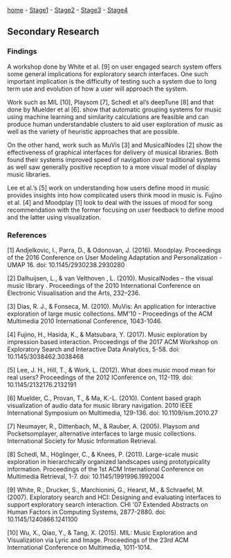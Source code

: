[home](https://colinauyeng.github.io/CPSC-481--MusicSurf/) - [Stage1](https://colinauyeng.github.io/CPSC-481--MusicSurf/Stage1) - [Stage2](https://colinauyeng.github.io/CPSC-481--MusicSurf/Stage2) - [Stage3](https://colinauyeng.github.io/CPSC-481--MusicSurf/Stage3) - [Stage4](https://colinauyeng.github.io/CPSC-481--MusicSurf/Stage4)  
## Secondary Research
### Findings 
A workshop done by White et al. [9] on user engaged search system offers some general implications for exploratory search interfaces. One such important implication is the difficulty of testing such a system due to long term use and evolution of how a user will approach the system.

Work such as MIL [10], Playsom [7], Schedl et al’s deepTune [8] and that done by Muelder et al [6]. show that automatic grouping systems for music using machine learning and similarity calculations are feasible and can produce human understandable clusters to aid user exploration of music as well as the variety of heuristic approaches that are possible.

On the other hand, work such as MuVis [3] and MusicalNodes [2] show the effectiveness of graphical interfaces for delivery of musical libraries. Both found their systems improved speed of navigation over traditional systems as well saw generally positive reception to a more visual model of display music libraries.  

Lee et al.’s [5] work on understanding how users define mood in music provides insights into how complicated users think mood in music is. Fujino et al. [4] and Moodplay [1] look to deal with the issues of mood for song recommendation with the former focusing on user feedback to define mood and the latter using visualization.


### References 

[1] Andjelkovic, I., Parra, D., & Odonovan, J. (2016). Moodplay. Proceedings of the 2016 Conference on User Modeling Adaptation and Personalization - UMAP 16. doi: 10.1145/2930238.2930280

[2] Dalhuijsen, L., & van Velthoven , L. (2010). MusicalNodes – the visual music library . Proceedings of the 2010 International Conference on Electronic Visualisation and the Arts, 232–236.

[3] Dias, R. J., & Fonseca, M. (2010). MuVis: An application for interactive exploration of large music collections. MM'10 - Proceedings of the ACM Multimedia 2010 International Conference, 1043-1046.

[4] Fujino, H., Hasida, K., & Matsubara, Y. (2017). Music exploration by impression based interaction. Proceedings of the 2017 ACM Workshop on Exploratory Search and Interactive Data Analytics, 5-58. doi: 10.1145/3038462.3038468

[5] Lee, J. H., Hill, T., & Work, L. (2012). What does music mood mean for real users? Proceedings of the 2012 IConference on, 112-119. doi: 10.1145/2132176.2132191

[6] Muelder, C., Provan, T., & Ma, K.-L. (2010). Content based graph visualization of audio data for music library navigation. 2010 IEEE International Symposium on Multimedia, 129-136. doi: 10.1109/ism.2010.27

[7] Neumayer, R., Dittenbach, M., & Rauber, A. (2005). Playsom and Pocketsomplayer, alternative interfaces to large music collections. International Society for Music Information Retrieval.

[8] Schedl, M., Höglinger, C., & Knees, P. (2011). Large-scale music exploration in hierarchically organized landscapes using prototypicality information. Proceedings of the 1st ACM International Conference on Multimedia Retrieval, 1-7. doi: 10.1145/1991996.1992004

[9] White, R., Drucker, S., Marchionini, G., Hearst, M., & Schraefel, M. (2007). Exploratory search and HCI: Designing and evaluating interfaces to support exploratory search interaction. CHI '07 Extended Abstracts on Human Factors in Computing Systems, 2877-2880. doi: 10.1145/1240866.1241100

[10] Wu, X., Qiao, Y., & Tang, X. (2015). MIL: Music Exploration and Visualization via Lyric and Image. Proceedings of the 23rd ACM International Conference on Multimedia, 1011-1014.
